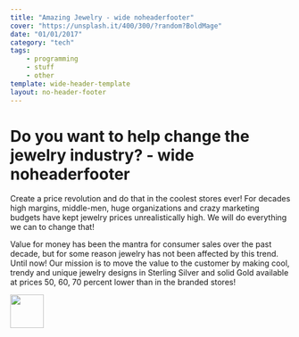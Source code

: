 ```yaml
---
title: "Amazing Jewelry - wide noheaderfooter"
cover: "https://unsplash.it/400/300/?random?BoldMage"
date: "01/01/2017"
category: "tech"
tags:
    - programming
    - stuff
    - other
template: wide-header-template
layout: no-header-footer
---
```


# Do you want to help change the jewelry industry? - wide noheaderfooter

Create a price revolution and do that in the coolest stores ever! For decades high margins, middle-men, huge organizations and crazy marketing budgets have kept jewelry prices unrealistically high. We will do everything we can to change that!

Value for money has been the mantra for consumer sales over the past decade, but for some reason jewelry has not been affected by this trend. Until now! Our mission is to move the value to the customer by making cool, trendy and unique jewelry designs in Sterling Silver and solid Gold available at prices 50, 60, 70 percent lower than in the branded stores!

<a tabindex="-1" href="https://vimeo.com/user62602646" target="_blank" rel="noopener"> <img src="https://secure.gravatar.com/avatar/117f34445fea707d22c8021b3a679a19?d=https%3A%2F%2Fi.vimeocdn.com%2Fportrait%2Fdefaults-blue_120x120.png&amp;s=120" alt="" width="60" height="60"> </a>
